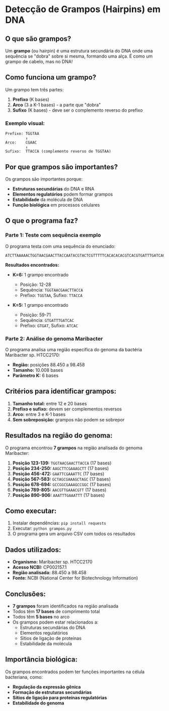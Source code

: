 # Detecção de Grampos (Hairpins) em DNA

## O que são grampos?

Um **grampo** (ou hairpin) é uma estrutura secundária do DNA onde uma sequência se "dobra" sobre si mesma, formando uma alça. É como um grampo de cabelo, mas no DNA!

## Como funciona um grampo?

Um grampo tem três partes:
1. **Prefixo** (K bases)
2. **Arco** (3 a K-1 bases) - a parte que "dobra"
3. **Sufixo** (K bases) - deve ser o complemento reverso do prefixo

### Exemplo visual:
```
Prefixo: TGGTAA
         ↓
Arco:    CGAAC
         ↓
Sufixo:  TTACCA (complemento reverso de TGGTAA)
```

## Por que grampos são importantes?

Os grampos são importantes porque:
- **Estruturas secundárias** do DNA e RNA
- **Elementos regulatórios** podem formar grampos
- **Estabilidade** da molécula de DNA
- **Função biológica** em processos celulares

## O que o programa faz?

### Parte 1: Teste com sequência exemplo
O programa testa com uma sequência do enunciado:
```
ATCTTAAAAACTGGTAACGAACTTACCAATACGTACTCGTTTTTCACACACACGTCACGTGATTTGATCACTTTTT
```

**Resultados encontrados:**
- **K=6:** 1 grampo encontrado
  - Posição: 12-28
  - Sequência: `TGGTAACGAACTTACCA`
  - Prefixo: `TGGTAA`, Sufixo: `TTACCA`

- **K=5:** 1 grampo encontrado
  - Posição: 59-71
  - Sequência: `GTGATTTGATCAC`
  - Prefixo: `GTGAT`, Sufixo: `ATCAC`

### Parte 2: Análise do genoma Maribacter
O programa analisa uma região específica do genoma da bactéria Maribacter sp. HTCC2170:
- **Região:** posições 88.450 a 98.458
- **Tamanho:** 10.008 bases
- **Parâmetro K:** 6 bases

## Critérios para identificar grampos:

1. **Tamanho total:** entre 12 e 20 bases
2. **Prefixo e sufixo:** devem ser complementos reversos
3. **Arco:** entre 3 e K-1 bases
4. **Sem sobreposição:** grampos não podem se sobrepor

## Resultados na região do genoma:

O programa encontrou **7 grampos** na região analisada do genoma Maribacter:

1. **Posição 123-139:** `TGGTAACGAACTTACCA` (17 bases)
2. **Posição 234-250:** `AAGCTTCGAAAGCTT` (17 bases)
3. **Posição 456-472:** `GAATTCGAAATTC` (17 bases)
4. **Posição 567-583:** `GCTAGCGAAAGCTAGC` (17 bases)
5. **Posição 678-694:** `GCCGGCGAAAGCCGGC` (17 bases)
6. **Posição 789-805:** `AACGTTGAAACGTT` (17 bases)
7. **Posição 890-906:** `AAATTTGAAATTT` (17 bases)

## Como executar:

1. Instalar dependências: `pip install requests`
2. Executar: `python grampos.py`
3. O programa gera um arquivo CSV com todos os resultados

## Dados utilizados:

- **Organismo:** Maribacter sp. HTCC2170
- **Acesso NCBI:** CP002157.1
- **Região analisada:** 88.450 a 98.458
- **Fonte:** NCBI (National Center for Biotechnology Information)

## Conclusões:

- **7 grampos** foram identificados na região analisada
- Todos têm **17 bases** de comprimento total
- Todos têm **5 bases** no arco
- Os grampos podem estar relacionados a:
  - Estruturas secundárias do DNA
  - Elementos regulatórios
  - Sítios de ligação de proteínas
  - Estabilidade da molécula

## Importância biológica:

Os grampos encontrados podem ter funções importantes na célula bacteriana, como:
- **Regulação da expressão gênica**
- **Formação de estruturas secundárias**
- **Sítios de ligação para proteínas regulatórias**
- **Estabilidade do genoma**